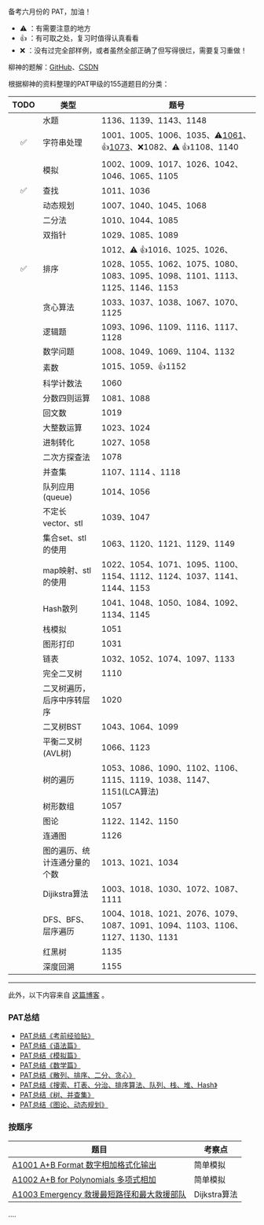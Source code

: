 备考六月份的 PAT，加油！

- :warning: ：有需要注意的地方
- :+1: ：有可取之处，复习时值得认真看看
- :x: ：没有过完全部样例，或者虽然全部正确了但写得很烂，需要复习重做！



柳神的题解：[GitHub](https://github.com/liuchuo/PAT)、[CSDN](https://liuchuo.blog.csdn.net/)

根据柳神的资料整理的PAT甲级的155道题目的分类：

|TODO|类型|题号|
|:--:|----|----|
|				|水题				|					1136、1139、1143、1148|
|:white_check_mark:		|字符串处理		| 1001、1005、1006、1035、:warning:[1061](./Advanced/1061_Dating_20.cpp)、:+1:[1073](./Advanced/1073_Scientific_Notation_20.cpp)、:x:1082、:warning: :+1:1108、1140 |
|				|模拟				|					1002、1009、1017、1026、1042、1046、1065、1105|
| :white_check_mark: |查找		| 1011、1036 |
|		|动态规划		|						1007、1040、1045、1068|
|					|二分法					|			1010、1044、1085|
|				|双指针				|				1029、1085、1089|
| :white_check_mark: |排序				| 1012、:warning: :+1:1016、1025、1026、1028、1055、1062、1075、1080、1083、1095、1098、1101、1113、1125、1146、1153 |
|	|贪心算法	| 1033、1037、1038、1067、1070、1125 |
|					|逻辑题					| 1093、1096、1109、1116、1117、1128 |
|				|数学问题				| 1008、1049、1069、1104、1132 |
|				|素数				| 1015、1059、:+1:1152 |
|			|科学计数法			|				1060|
|			|分数四则运算			|				1081、1088|
|	|回文数	| 1019 |
|	|大整数运算	| 1023、1024 |
|	|进制转化	| 1027、1058 |
|	|二次方探查法	| 1078 |
|	|并查集	| 1107、1114 、1118 |
|			|队列应用(queue)			|			1014、1056|
|		|不定长vector、stl		|			1039、1047|
|		|集合set、stl的使用		| 1063、1120、1121、1129、1149 |
|		|map映射、stl的使用		|			1022、1054、1071、1095、1100、1154、1112、1124、1037、1141、1144、1153|
|				|Hash散列				|				1041、1048、1050、1084、1092、1134、1145|
|					|栈模拟					|			1051|
|				|图形打印				|				1031|
|						|链表						| 1032、1052、1074、1097、1133 |
|				|完全二叉树				| 1110 |
|	|二叉树遍历，后序中序转层序	|			1020|
|			|二叉树BST			|				1043、1064、1099|
|		|平衡二叉树(AVL树)		|				1066、1123|
|				|树的遍历				| 1053、1086、1090、1102、1106、1115、1119、1038、1147、1151(LCA算法) |
|					|树形数组					|			1057|
|						|图论						|			1122、1142、1150|
|						|连通图						| 1126 |
|	|图的遍历、统计连通分量的个数	|			1013、1021、1034|
|			|Dijikstra算法			| 1003、1018、1030、1072、1087、1111 |
|		|DFS、BFS、层序遍历		|			1004、1018、1021、2076、1079、1087、1091、1094、1103、1106、1127、1130、1131|
|				|红黑树				|				1135|
|				|深度回溯				|				1155|





-----

此外，以下内容来自 [这篇博客](https://blog.csdn.net/a617976080/article/details/89676670) 。

### PAT总结

- [PAT总结《考前经验贴》](https://blog.csdn.net/a617976080/article/details/100107317)
- [PAT总结《语法篇》](https://blog.csdn.net/a617976080/article/details/100094998)
- [PAT总结《模拟篇》](https://blog.csdn.net/a617976080/article/details/100095143)
- [PAT总结《数学篇》](https://blog.csdn.net/a617976080/article/details/100154531)
- [PAT总结《散列、排序、二分、贪心》](https://blog.csdn.net/a617976080/article/details/100515964)
- [PAT总结《搜索、打表、分治、排序算法、队列、栈、堆、Hash》](https://blog.csdn.net/a617976080/article/details/100548008)
- [PAT总结《树、并查集》](https://blog.csdn.net/a617976080/article/details/100556665)
- [PAT总结《图论、动态规划》](https://blog.csdn.net/a617976080/article/details/100571765)

### 按题序

| 题目                                                         | 考察点       |
| ------------------------------------------------------------ | ------------ |
| [A1001 A+B Format 数字相加格式化输出](https://blog.csdn.net/a617976080/article/details/89052748) | 简单模拟     |
| [A1002 A+B for Polynomials 多项式相加](https://blog.csdn.net/a617976080/article/details/89053218) | 简单模拟     |
| [A1003 Emergency 救援最短路径和最大救援部队](https://blog.csdn.net/a617976080/article/details/89087393) | Dijkstra算法 |

....
